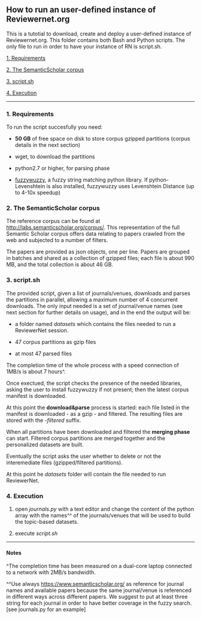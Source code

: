 ## How to run an user-defined instance of Reviewernet.org

This is a tutotial to download, create and deploy a user-defined instance of Reviewernet.org.
This folder contains both Bash and Python scripts. The only file to run in order to have your instance of RN is script.sh. 

[1. Requirements](https://github.com/cnr-isti-vclab/ReviewerNet/tree/Yscaling/parser#1-Requirements)

[2. The SemanticScholar corpus](https://github.com/cnr-isti-vclab/ReviewerNet/tree/Yscaling/parser#2-the-semanticscholar-corpus)

[3. script.sh](https://github.com/cnr-isti-vclab/ReviewerNet/tree/Yscaling/parser#3-scriptsh)

[4. Execution](https://github.com/cnr-isti-vclab/ReviewerNet/tree/Yscaling/parser#4-Execution)
<hr>

### 1. Requirements

To run the script succesfully you need:

- **50 GB** of free space on disk to store corpus gzipped partitions (corpus details in the next section)

- wget, to download the partitions

- python2.7 or higher, for parsing phase 

- [fuzzywuzzy](https://pypi.org/project/fuzzywuzzy/), a fuzzy string matching python library. If python-Levenshtein is also installed, 
 fuzzywuzzy uses Levenshtein Distance (up to 4-10x speedup)

### 2. The SemanticScholar corpus

The reference corpus can be found at http://labs.semanticscholar.org/corpus/. This representation of the full Semantic Scholar corpus offers data relating to papers crawled from the web and subjected to a number of filters.

The papers are provided as json objects, one per line. Papers are grouped in batches and shared as a collection of gzipped files; each file is about 990 MB, and the total collection is about 46 GB.

### 3. script.sh

The provided script, given a list of journals/venues, downloads and parses the partitions in parallel, allowing a maximum number of 4 concurrent downloads. 
The only input needed is a set of journal/venue names (see next section for further details on usage), and in the end the output will be:

- a folder named *datasets* which contains the files needed to run a ReviewerNet session.

- 47 corpus partitions as gzip files 

- at most 47 parsed files

The completion time of the whole process with a speed connection of 1MB/s is about 7 hours^.

Once exectued, the script checks the presence of the needed libraries, asking the user to install fuzzywuzzy if not present; then the latest corpus manifest is downloaded.

At this point the **download&parse** process is started: each file listed in the manifest is downloaded - as a gzip - and filtered. The resulting files are stored with the *-filtered* suffix.

When all partitions have been downloaded and filtered the **merging
phase** can start. Filtered corpus partitions are merged together and the personalized datasets are built.

Eventually the script asks the user whether to delete or not the interemediate files (gzipped/filtered partitions).

At this point he *datasets* folder will contain the file needed to run ReviewerNet.

### 4. Execution

1. open *journals.py* with a text editor and change the content of the python array with the names^^ of the journals/venues that will be used to build the topic-based datasets.  

2. execute *script.sh*

<!-- 3. [[?? run a local/remote reviewernet session, click on *import datasets* and upload the datasets folder you've just created; Use RN..."  ??]] -->
<hr>

#### Notes

^The completion time has been measured on a dual-core laptop connected to a network with 2MB/s bandwidth. 

^^Use always https://www.semanticscholar.org/ as reference for journal names and available papers because the same journal/venue is referenced in different ways across different papers.
We suggest to put at least three string for each journal in order to have better coverage in the fuzzy search.[see journals.py for an example]
